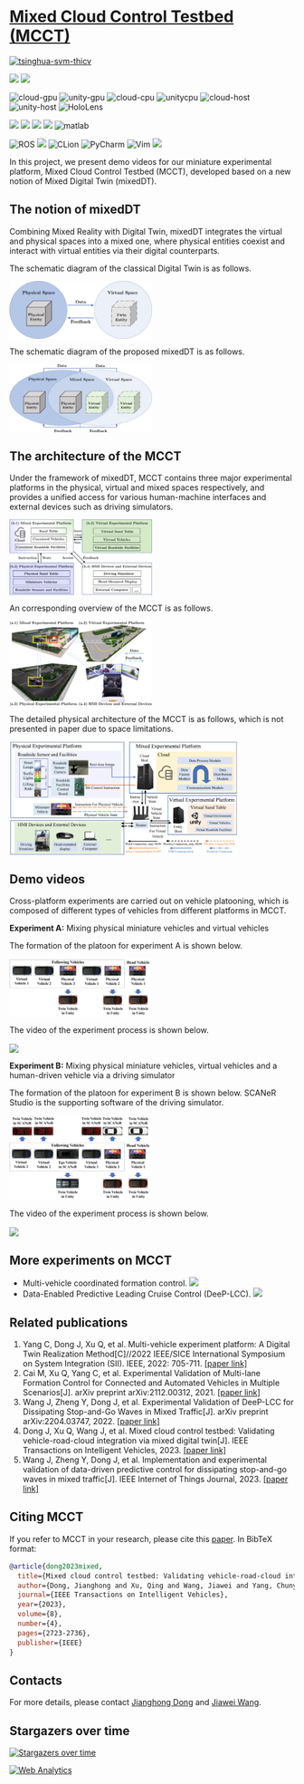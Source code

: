 
# <a href="https://dongjh20.github.io/MCCT" target="_blank">Mixed Cloud Control Testbed (MCCT)</a> 

<!--课题组网站链接-->
[![tsinghua-svm-thicv](https://img.shields.io/badge/Tsinghua_University-THICV-brightgreen)](https://www.labxing.com/thicv)

<!---用到的系统-->
<a><img src="https://img.shields.io/badge/Windows-0078D6?style=for-the-badge&logo=windows&logoColor=white"></a>
<a><img src="https://img.shields.io/badge/Ubuntu-E95420?style=for-the-badge&logo=ubuntu&logoColor=white"></a>

<!--硬件条件-->
![cloud-gpu](https://img.shields.io/badge/NVIDIA-RTX3090-76B900?style=for-the-badge&logo=nvidia&logoColor=white)
![unity-gpu](https://img.shields.io/badge/NVIDIA-RTX2080_SUPER-76B900?style=for-the-badge&logo=nvidia&logoColor=white)
![cloud-cpu](https://img.shields.io/badge/Intel-Xeon(R)_Gold_5220R_@2.20GHz-0071C5?style=for-the-badge&logo=intel&logoColor=white)
![unitycpu](https://img.shields.io/badge/Intel-CORE_I7_10700K_@3.80GHz-0071C5?style=for-the-badge&logo=intel&logoColor=white)
![cloud-host](https://img.shields.io/badge/Ubuntu-DELL_Precision_7920-0078D6?style=for-the-badge&logo=ubuntu&logoColor=white)
![unity-host](https://img.shields.io/badge/Windows-Lenovo_ThinkStation_P340-0078D6?style=for-the-badge&logo=windows&logoColor=white)
![HoloLens](https://img.shields.io/badge/Microsoft-HoloLens-258ffa?style=for-the-badge&logo=microsoft&logoColor=white)

<!--用到的语言-->
<a><img src="https://img.shields.io/badge/Python-14354C?style=for-the-badge&logo=python&logoColor=white"></a>
<a><img src="https://img.shields.io/badge/C%2B%2B-00599C?style=for-the-badge&logo=c%2B%2B&logoColor=white"></a>
<a><img src="https://img.shields.io/badge/C%23-239120?style=for-the-badge&logo=c-sharp&logoColor=white"></a>
<a><img src="https://img.shields.io/badge/Java-ED8B00?style=for-the-badge&logo=java&logoColor=white"></a>
![matlab](https://img.shields.io/badge/MATLAB-258ffa?style=for-the-badge&logo=matlab&logoColor=white)

<!--用到的软件-->
![ROS](https://img.shields.io/badge/ros-%230A0FF9.svg?style=for-the-badge&logo=ros&logoColor=white)
<a><img src="https://img.shields.io/badge/Unity-100000?style=for-the-badge&logo=unity&logoColor=white"></a>
![CLion](https://img.shields.io/badge/CLion-black?style=for-the-badge&logo=clion&logoColor=white)
![PyCharm](https://img.shields.io/badge/pycharm-143?style=for-the-badge&logo=pycharm&logoColor=black&color=black&labelColor=green)
![Vim](https://img.shields.io/badge/VIM-%2311AB00.svg?style=for-the-badge&logo=vim&logoColor=white)
![](https://img.shields.io/badge/SCANeR_Studio-FA7343?style=for-the-badge)



In this project, we present demo videos for our miniature experimental platform, Mixed Cloud Control Testbed (MCCT), developed based on a new notion of Mixed Digital Twin (mixedDT). 

## The notion of mixedDT
Combining Mixed Reality with Digital Twin, mixedDT integrates the virtual and physical spaces into a mixed one, where physical entities coexist and interact with virtual entities via their digital counterparts. 

The schematic diagram of the classical Digital Twin is as follows.

<img src="resources/dt-architecture.jpg" align="center" width="50%"/>

The schematic diagram of the proposed mixedDT is as follows.

<img src="resources/mdt-architecture.jpg" align="center" width="50%"/>

## The architecture of the MCCT

Under the framework of mixedDT, MCCT contains three major experimental platforms in the physical, virtual and mixed spaces respectively, and provides a unified access for various human-machine interfaces and external devices such as driving simulators.

<img src="resources/MCCT-architecture.jpg" align="center" width="50%"/>

An corresponding overview of the MCCT is as follows.

<img src="resources/MCCT-overview.png" align="center" width="50%"/>

The detailed physical architecture of the MCCT is as follows, which is not presented in paper due to space limitations.

<img src="resources/MCCT-framework.png" align="center" width="80%"/>

## Demo videos
Cross-platform experiments are carried out on vehicle platooning, which is composed of different types of vehicles from different platforms in MCCT.

**Experiment A:** Mixing physical miniature vehicles and virtual vehicles

The formation of the platoon for experiment A is shown below.

<img src="resources/formation-experiment-A.jpg" align="center" width="50%"/>

The video of the experiment process is shown below.

<img src="resources/experiment-A-V2.gif" align="center" width="100%"/>

**Experiment B:** Mixing physical miniature vehicles, virtual vehicles and a human-driven vehicle via a driving simulator

The formation of the platoon for experiment B is shown below. SCANeR Studio is the supporting software of the driving simulator. 

<img src="resources/formation-experiment-B.jpg" align="center" width="50%"/>

The video of the experiment process is shown below.

<img src="resources/experiment-B.gif" align="center" width="100%"/>

<!--还没放上去，先不放
More longer videos can be found on [![](https://img.shields.io/badge/YouTube-SICity-FF0000?style=logo=youtube&logoColor=white)](https://github.com/cmc623/Formation-control-experiments).
-->

## More experiments on MCCT
- Multi-vehicle coordinated formation control. [![](https://img.shields.io/badge/GitHub-Formation_control-green?style=logo=github&logoColor=white)](https://github.com/cmc623/Formation-control-experiments)
- Data-Enabled Predictive Leading Cruise Control (DeeP-LCC). [![](https://img.shields.io/badge/GitHub-DeeP_LCC-green?style=logo=github&logoColor=white)](https://github.com/soc-ucsd/DeeP-LCC)

## Related publications
1. Yang C, Dong J, Xu Q, et al. Multi-vehicle experiment platform: A Digital Twin Realization Method[C]//2022 IEEE/SICE International Symposium on System Integration (SII). IEEE, 2022: 705-711. <a href="https://www.researchgate.net/publication/359072029_Multi-vehicle_experiment_platform_A_Digital_Twin_Realization_Method" target="_blank">[paper link]</a>
2. Cai M, Xu Q, Yang C, et al. Experimental Validation of Multi-lane Formation Control for Connected and Automated Vehicles in Multiple Scenarios[J]. arXiv preprint arXiv:2112.00312, 2021. <a href="https://www.researchgate.net/publication/356711150_Experimental_Validation_of_Multi-lane_Formation_Control_for_Connected_and_Automated_Vehicles_in_Multiple_Scenarios" target="_blank">[paper link]</a>
3. Wang J, Zheng Y, Dong J, et al. Experimental Validation of DeeP-LCC for Dissipating Stop-and-Go Waves in Mixed Traffic[J]. arXiv preprint arXiv:2204.03747, 2022. <a href="https://arxiv.org/abs/2204.03747" target="_blank">[paper link]</a>
4. Dong J, Xu Q, Wang J, et al. Mixed cloud control testbed: Validating vehicle-road-cloud integration via mixed digital twin[J]. IEEE Transactions on Intelligent Vehicles, 2023. <a href="https://arxiv.org/abs/2212.02007" target="_blank">[paper link]</a>
5. Wang J, Zheng Y, Dong J, et al. Implementation and experimental validation of data-driven predictive control for dissipating stop-and-go waves in mixed traffic[J]. IEEE Internet of Things Journal, 2023. <a href="https://ieeexplore.ieee.org/document/10210648" target="_blank">[paper link]</a>
## Citing MCCT
If you refer to MCCT in your research, please cite this <a href="https://arxiv.org/abs/2212.02007" target="_blank">paper</a>. In BibTeX format:

```bibtex
@article{dong2023mixed,
  title={Mixed cloud control testbed: Validating vehicle-road-cloud integration via mixed digital twin},
  author={Dong, Jianghong and Xu, Qing and Wang, Jiawei and Yang, Chunying and Cai, Mengchi and Chen, Chaoyi and Liu, Yu and Wang, Jianqiang and Li, Keqiang},
  journal={IEEE Transactions on Intelligent Vehicles},
  year={2023},
  volume={8},
  number={4},
  pages={2723-2736},
  publisher={IEEE}
}
```

## Contacts
For more details, please contact <a href="https://scholar.google.com/citations?user=ncDpC9gAAAAJ&hl=en" target="_blank">Jianghong Dong</a> and <a href="https://wjiawei.com" target="_blank">Jiawei Wang</a>.

## Stargazers over time
[![Stargazers over time](https://starchart.cc/dongjh20/MCCT.svg)](https://starchart.cc/dongjh20/MCCT)

 <html>
<!-- Default Statcounter code for MCCT
https://dongjh20.github.io/MCCT/ -->
<script type="text/javascript">
var sc_project=13046661; 
var sc_invisible=0; 
var sc_security="5dc98174"; 
var scJsHost = "https://";
document.write("<sc"+"ript type='text/javascript' src='" +
scJsHost+
"statcounter.com/counter/counter.js'></"+"script>");
</script>
<noscript><div class="statcounter"><a title="Web Analytics"
href="https://statcounter.com/" target="_blank"><img
class="statcounter"
src="https://c.statcounter.com/13046661/0/5dc98174/0/"
alt="Web Analytics"
referrerPolicy="no-referrer-when-downgrade"></a></div></noscript>
<!-- End of Statcounter Code -->
 </html>
